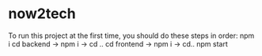 # now2tech
To run this project at the first time, you should do these steps in order:
npm i
cd backend -> npm i -> cd ..
cd frontend -> npm i -> cd..
npm start
